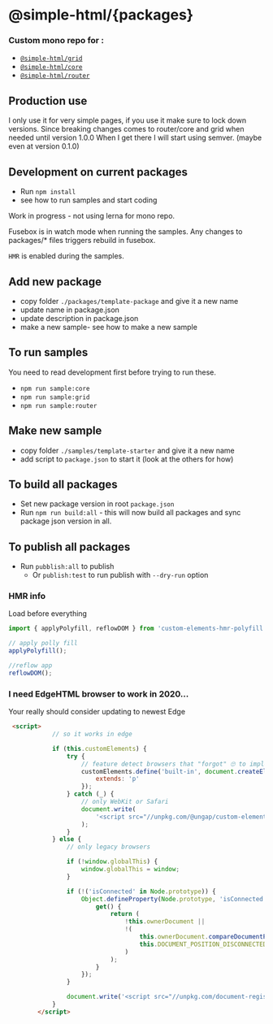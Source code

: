 # @simple-html/{packages}

### Custom mono repo for :
* [`@simple-html/grid`](https://github.com/simple-html/simple-html/tree/master/packages/grid)
* [`@simple-html/core`](https://github.com/simple-html/simple-html/tree/master/packages/core)
* [`@simple-html/router`](https://github.com/simple-html/simple-html/tree/master/packages/router)


## Production use
I only use it for very simple pages, if you use it make sure to lock down versions. Since breaking changes comes to router/core and grid when needed until version 1.0.0
When I get there I will start using semver. (maybe even at version 0.1.0)



## Development on current packages
* Run `npm install`
* see how to run samples and start coding

Work in progress - not using lerna for mono repo.

Fusebox is in watch mode when running the samples. Any changes to packages/* files triggers rebuild in fusebox. 

`HMR` is enabled during the samples.


## Add new package
* copy folder `./packages/template-package` and give it a new name
* update name in package.json
* update description in package.json
* make a new sample- see how to make a new sample


## To run samples

You need to read development first before trying to run these.

* `npm run sample:core`
* `npm run sample:grid`
* `npm run sample:router`


## Make new sample
* copy folder `./samples/template-starter` and give it a new name
* add script to `package.json` to start it (look at the others for how)

## To build all packages
* Set new package version in root `package.json`
* Run `npm run build:all` - this will now build all packages and sync package json version in all. 

## To publish all packages
* Run `pubblish:all` to publish 
  * Or `publish:test` to run publish with `--dry-run` option


### HMR info

Load before everything

```ts
import { applyPolyfill, reflowDOM } from 'custom-elements-hmr-polyfill';

// apply polly fill
applyPolyfill();

//reflow app
reflowDOM();
```


### I need EdgeHTML browser to work in 2020...

Your really should consider updating to newest Edge

```html
 <script>
            // so it works in edge

            if (this.customElements) {
                try {
                    // feature detect browsers that "forgot" 🙄 to implement built-in extends
                    customElements.define('built-in', document.createElement('p').constructor, {
                        extends: 'p'
                    });
                } catch (_) {
                    // only WebKit or Safari
                    document.write(
                        '<script src="//unpkg.com/@ungap/custom-elements-builtin"><\x2fscript>'
                    );
                }
            } else {
                // only legacy browsers

                if (!window.globalThis) {
                    window.globalThis = window;
                }

                if (!('isConnected' in Node.prototype)) {
                    Object.defineProperty(Node.prototype, 'isConnected', {
                        get() {
                            return (
                                !this.ownerDocument ||
                                !(
                                    this.ownerDocument.compareDocumentPosition(this) &
                                    this.DOCUMENT_POSITION_DISCONNECTED
                                )
                            );
                        }
                    });
                }

                document.write('<script src="//unpkg.com/document-register-element"><\x2fscript>');
            }
        </script>
```
